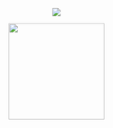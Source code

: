 <p align="center">
  <img align="center" src="https://github-readme-stats.vercel.app/api?username=Gambozo&count_private=true&show_icons=true&theme=radical">
</p>

<p align="center">
  <img align="center" height="190" src="https://github-readme-stats.anuraghazra1.vercel.app/api/top-langs/?username=Gambozo&layout=compact&theme=radical" />
</p>
